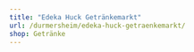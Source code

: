 ```yaml
---
title: "Edeka Huck Getränkemarkt"
url: /durmersheim/edeka-huck-getraenkemarkt/
shop: Getränke
---
```

